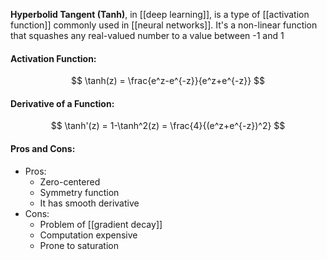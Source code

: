 **Hyperbolid Tangent (Tanh)**, in [[deep learning]], is a type of [[activation function]] commonly used in [[neural networks]]. It's a non-linear function that squashes any real-valued number to a value between -1 and 1

#### Activation Function:
$$
\tanh(z) = \frac{e^z-e^{-z}}{e^z+e^{-z}}
$$

#### Derivative of a Function:
$$
\tanh'(z) = 1-\tanh^2(z) = \frac{4}{(e^z+e^{-z})^2}
$$

#### Pros and Cons:

* Pros:
	* Zero-centered
	* Symmetry function
	* It has smooth derivative
* Cons:
	* Problem of [[gradient decay]]
	* Computation expensive
	* Prone to saturation